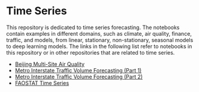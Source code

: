 Time Series
===========
This repository is dedicated to time series forecasting. The notebooks contain examples in different domains, such as climate, air quality, finance, traffic, and models, from linear, stationary, non-stationary, seasonal models to deep learning models. The links in the following list refer to notebooks in this repository or in other repositories that are related to time series. 

* [Beijing Multi-Site Air Quality](beijing_multi-site_air_quality.ipynb)
* [Metro Interstate Traffic Volume Forecasting (Part 1)](traffic_forecast_part_1.ipynb)
* [Metro Interstate Traffic Volume Forecasting (Part 2)](traffic_forecast_part_2.ipynb)
* [FAOSTAT Time Series](https://github.com/luigiselmi/climate/blob/main/iia/fao/faostat.ipynb)
